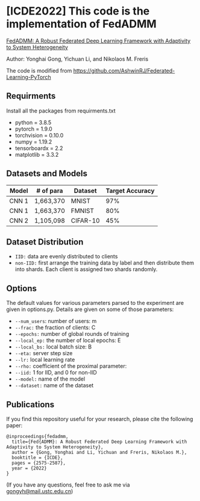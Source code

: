 # [ICDE2022] This code is the implementation of FedADMM
[FedADMM: A Robust Federated Deep Learning Framework with Adaptivity to System Heterogeneity](https://ieeexplore.ieee.org/abstract/document/9835545)

Author: Yonghai Gong, Yichuan Li, and  Nikolaos M. Freris

The code is modified from https://github.com/AshwinRJ/Federated-Learning-PyTorch

## Requirments

Install all the packages from requirments.txt

* python = 3.8.5
* pytorch = 1.9.0
* torchvision = 0.10.0
* numpy = 1.19.2
* tensorboardx = 2.2
* matplotlib = 3.3.2

## Datasets and Models

| Model | \# of para | Dataset | Target Accuracy |
| --- | --- | --- | --- |
| CNN 1 | 1,663,370 | MNIST | 97% |
| CNN 1 | 1,663,370 | FMNIST | 80% |
| CNN 2 | 1,105,098 | CIFAR-10 | 45% |

## Dataset Distribution

*   `IID:` data are evenly distributed to clients
*   `non-IID:` first arrange the training data by label and then distribute them into shards. Each client is assigned two shards randomly.

## Options

The default values for various parameters parsed to the experiment are given in options.py. Details are given on some of those parameters:

*   `--num_users`: number of users: m
*   `--frac:` the fraction of clients: C
*   `--epochs:` number of global rounds of training
*   `--local_ep:` the number of local epochs: E
*   `--local_bs:` local batch size: B
*   `--eta:` server step size
*   `--lr:` local learning rate
*   `--rho:` coefficient of the proximal parameter:
*   `--iid:` 1 for IID, and 0 for non-IID
*   `--model:` name of the model
*   `--dataset:` name of the dataset


## Publications
If you find this repository useful for your research, please cite the following paper:
```
@inproceedings{fedadmm,
  title={Fed{ADMM}: A Robust Federated Deep Learning Framework with Adaptivity to System Heterogeneity},
  author = {Gong, Yonghai and Li, Yichuan and Freris, Nikolaos M.},
  booktitle = {ICDE},
  pages = {2575-2587},
  year = {2022}
}
```

(If you have any questions, feel free to ask me via gongyh@mail.ustc.edu.cn)
